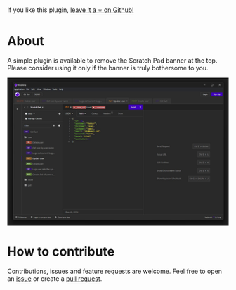 ﻿If you like this plugin, [leave it a :star: on Github!](https://github.com/NickRimmer/insomnia-plugin-banner-remove)

# About

A simple plugin is available to remove the Scratch Pad banner at the top. Please consider using it only if the banner is truly bothersome to you.  

![No banner anymore](icon-lg.jpg)

# How to contribute

Contributions, issues and feature requests are welcome. Feel free to open
an [issue](https://github.com/NickRimmer/insomnia-plugin-banner-remove/issues) or create
a [pull request](https://github.com/NickRimmer/insomnia-plugin-banner-remove/pulls).
